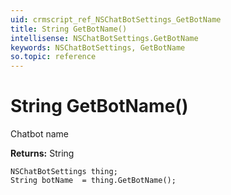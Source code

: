 ```yaml
---
uid: crmscript_ref_NSChatBotSettings_GetBotName
title: String GetBotName()
intellisense: NSChatBotSettings.GetBotName
keywords: NSChatBotSettings, GetBotName
so.topic: reference
---
```


# String GetBotName()

Chatbot name

**Returns:** String

```crmscript
NSChatBotSettings thing;
String botName  = thing.GetBotName();
```

